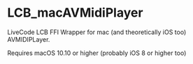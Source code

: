 # LCB_macAVMidiPlayer
LiveCode LCB FFI Wrapper for mac (and theoretically iOS too) AVMIDIPLayer.

Requires macOS 10.10 or higher (probably iOS 8 or higher too)

